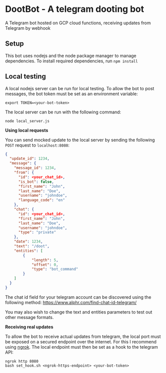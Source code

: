 # DootBot - A telegram dooting bot

A Telegram bot hosted on GCP cloud functions, receiving updates from Telegram by webhook

## Setup

This bot uses nodejs and the node package manager to manage dependencies.
To install required dependencies, run `npm install`

## Local testing

A local nodejs server can be run for local testing.
To allow the bot to post messages, the bot token must be set as an environment variable:
```
export TOKEN=<your-bot-token>
```

The local server can be run with the following command:
```
node local_server.js
```

**Using local requests**

You can send mocked update to the local server by sending the following `POST` request to `localhost:8080`:

```json
{
  "update_id": 1234,
  "message": {
    "message_id": 1234,
    "from": {
      "id": <your_chat_id>,
      "is_bot": false,
      "first_name": "John",
      "last_name": "Doe",
      "username": "johndoe",
      "language_code": "en"
    },
    "chat": {
      "id": <your_chat_id>,
      "first_name": "John",
      "last_name": "Doe",
      "username": "johndoe",
      "type": "private"
    },
    "date": 1234,
    "text": "/doot",
    "entities": [
        {
            "length": 5,
            "offset": 0,
            "type": "bot_command"
        }
    ]
  }
}
```

The chat id field for your telegram account can be discovered using the following method: https://www.alphr.com/find-chat-id-telegram/

You may also wish to change the text and entities parameters to test out other message formats.

**Receiving real updates**

To allow the bot to receive actual updates from telegram, the local port must be exposed on
a secured endpoint over the internet. For this I recommend using [ngrok](https://ngrok.com/).
The local endpoint must then be set as a hook to the telegram API:
```
ngrok http 8080
bash set_hook.sh <ngrok-https-endpoint> <your-bot-token>
```